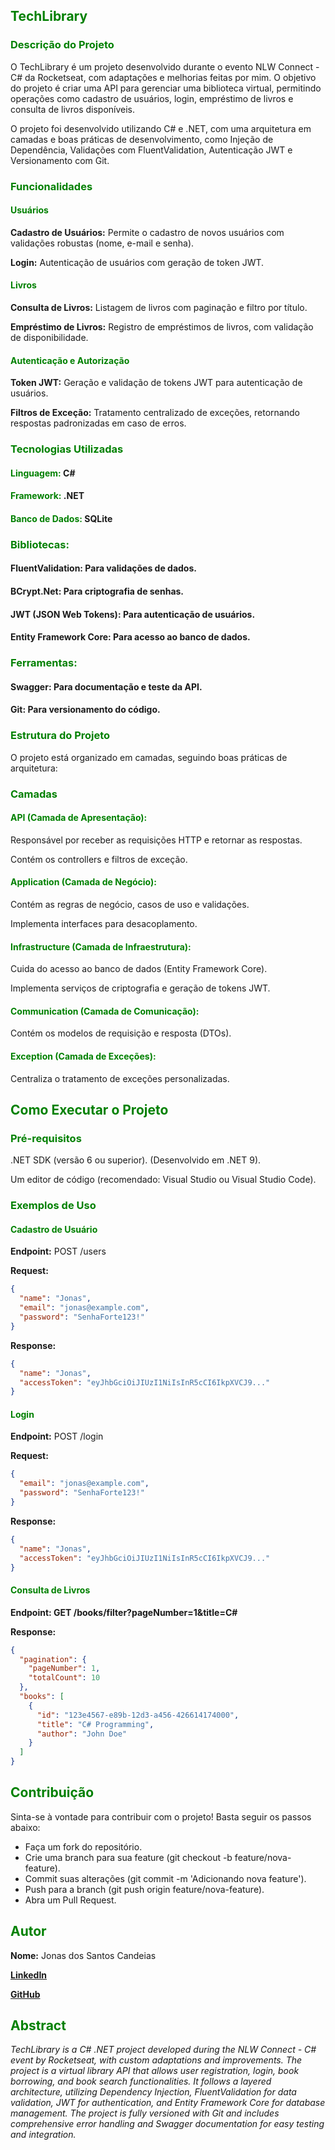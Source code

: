 ## <span style="color:green">TechLibrary</span>

### <span style="color:green">Descrição do Projeto</span>

O TechLibrary é um projeto desenvolvido durante o evento NLW Connect - C# da Rocketseat, com adaptações e melhorias feitas por mim. O objetivo do projeto é criar uma API para gerenciar uma biblioteca virtual, permitindo operações como cadastro de usuários, login, empréstimo de livros e consulta de livros disponíveis.

O projeto foi desenvolvido utilizando C# e .NET, com uma arquitetura em camadas e boas práticas de desenvolvimento, como Injeção de Dependência, Validações com FluentValidation, Autenticação JWT e Versionamento com Git.

### <span style="color:green">Funcionalidades</span>

#### <span style="color:green">Usuários</span>

**Cadastro de Usuários:** Permite o cadastro de novos usuários com validações robustas (nome, e-mail e senha).

**Login:** Autenticação de usuários com geração de token JWT.

#### <span style="color:green">Livros</span>

**Consulta de Livros:** Listagem de livros com paginação e filtro por título.

**Empréstimo de Livros:** Registro de empréstimos de livros, com validação de disponibilidade.

#### <span style="color:green">Autenticação e Autorização</span>

**Token JWT:** Geração e validação de tokens JWT para autenticação de usuários.

**Filtros de Exceção:** Tratamento centralizado de exceções, retornando respostas padronizadas em caso de erros.

### <span style="color:green">Tecnologias Utilizadas</span>

#### <span style="color:green">Linguagem:</span> C#

#### <span style="color:green">Framework:</span> .NET

#### <span style="color:green">Banco de Dados:</span> SQLite

### <span style="color:green">Bibliotecas:</span>

#### FluentValidation: Para validações de dados.

#### BCrypt.Net: Para criptografia de senhas.

#### JWT (JSON Web Tokens): Para autenticação de usuários.

#### Entity Framework Core: Para acesso ao banco de dados.

### <span style="color:green">Ferramentas:</span>

#### Swagger: Para documentação e teste da API.

#### Git: Para versionamento do código.

### <span style="color:green">Estrutura do Projeto</span>

O projeto está organizado em camadas, seguindo boas práticas de arquitetura:

### <span style="color:green">Camadas</span>

#### <span style="color:green">API (Camada de Apresentação):</span>

Responsável por receber as requisições HTTP e retornar as respostas.

Contém os controllers e filtros de exceção.

#### <span style="color:green">Application (Camada de Negócio):</span>

Contém as regras de negócio, casos de uso e validações.

Implementa interfaces para desacoplamento.

#### <span style="color:green">Infrastructure (Camada de Infraestrutura):</span>

Cuida do acesso ao banco de dados (Entity Framework Core).

Implementa serviços de criptografia e geração de tokens JWT.

#### <span style="color:green">Communication (Camada de Comunicação):</span>

Contém os modelos de requisição e resposta (DTOs).

#### <span style="color:green">Exception (Camada de Exceções):</span>

Centraliza o tratamento de exceções personalizadas.

## <span style="color:green">Como Executar o Projeto</span>
### <span style="color:green">Pré-requisitos</span>
.NET SDK (versão 6 ou superior). (Desenvolvido em .NET 9).

Um editor de código (recomendado: Visual Studio ou Visual Studio Code).

### <span style="color:green">Exemplos de Uso</span>

#### <span style="color:green">Cadastro de Usuário</span>

**Endpoint:** POST /users

**Request:**

```json
{
  "name": "Jonas",
  "email": "jonas@example.com",
  "password": "SenhaForte123!"
}
```
**Response:**

```json
{
  "name": "Jonas",
  "accessToken": "eyJhbGciOiJIUzI1NiIsInR5cCI6IkpXVCJ9..."
}
```

#### <span style="color:green">Login</span>

**Endpoint:** POST /login

**Request:**

```json
{
  "email": "jonas@example.com",
  "password": "SenhaForte123!"
}
```

**Response:**

```json
{
  "name": "Jonas",
  "accessToken": "eyJhbGciOiJIUzI1NiIsInR5cCI6IkpXVCJ9..."
}
```

#### <span style="color:green">Consulta de Livros</span>

**Endpoint: GET /books/filter?pageNumber=1&title=C#**

**Response:**

```json
{
  "pagination": {
    "pageNumber": 1,
    "totalCount": 10
  },
  "books": [
    {
      "id": "123e4567-e89b-12d3-a456-426614174000",
      "title": "C# Programming",
      "author": "John Doe"
    }
  ]
}
```

## <span style="color:green">Contribuição</span>

Sinta-se à vontade para contribuir com o projeto! Basta seguir os passos abaixo:

- Faça um fork do repositório.
- Crie uma branch para sua feature (git checkout -b feature/nova-feature).
- Commit suas alterações (git commit -m 'Adicionando nova feature').
- Push para a branch (git push origin feature/nova-feature).
- Abra um Pull Request.

## <span style="color:green">Autor</span>

**Nome:** Jonas dos Santos Candeias

[**LinkedIn**](https://www.linkedin.com/in/scjonas/)

[**GitHub**](https://github.com/J6N6S6)

## <span style="color:green">Abstract</span>

*TechLibrary is a C# .NET project developed during the NLW Connect - C# event by Rocketseat, with custom adaptations and improvements. The project is a virtual library API that allows user registration, login, book borrowing, and book search functionalities. It follows a layered architecture, utilizing Dependency Injection, FluentValidation for data validation, JWT for authentication, and Entity Framework Core for database management. The project is fully versioned with Git and includes comprehensive error handling and Swagger documentation for easy testing and integration.*

